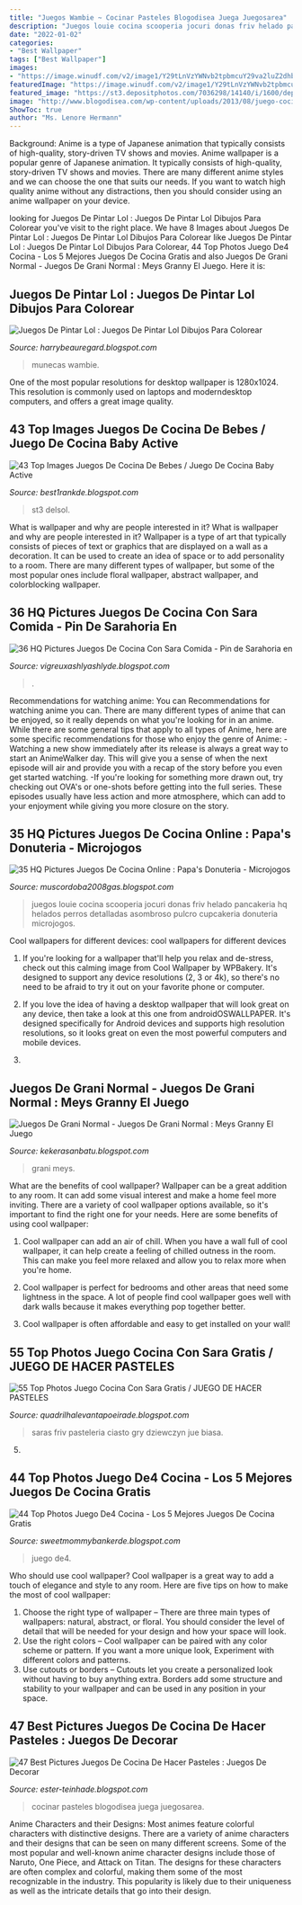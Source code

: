 ```yaml
---
title: "Juegos Wambie ~ Cocinar Pasteles Blogodisea Juega Juegosarea"
description: "Juegos louie cocina scooperia jocuri donas friv helado pancakeria hq helados perros detalladas asombroso pulcro cupcakeria donuteria microjogos"
date: "2022-01-02"
categories:
- "Best Wallpaper"
tags: ["Best Wallpaper"]
images:
- "https://image.winudf.com/v2/image1/Y29tLnVzYWNvb2tpbmcuY29va2luZ2dhbWVzLmNvb2tpbmdtYWRuZXNzLmFtZXJpY2FuY29va2luZ19zY3JlZW5fM18xNTk5MzA3NDU2XzA5OQ/screen-4.jpg?fakeurl=1&amp;type=.jpg"
featuredImage: "https://image.winudf.com/v2/image1/Y29tLnVzYWNvb2tpbmcuY29va2luZ2dhbWVzLmNvb2tpbmdtYWRuZXNzLmFtZXJpY2FuY29va2luZ19zY3JlZW5fM18xNTk5MzA3NDU2XzA5OQ/screen-4.jpg?fakeurl=1&amp;type=.jpg"
featured_image: "https://st3.depositphotos.com/7036298/14140/i/1600/depositphotos_141402048-stock-photo-family-baby-son-and-dad.jpg"
image: "http://www.blogodisea.com/wp-content/uploads/2013/08/juego-cocinar-pastel-boda-728x644.jpg"
ShowToc: true
author: "Ms. Lenore Hermann"
---
```



Background: Anime is a type of Japanese animation that typically consists of high-quality, story-driven TV shows and movies.
Anime wallpaper is a popular genre of Japanese animation. It typically consists of high-quality, story-driven TV shows and movies. There are many different anime styles and we can choose the one that suits our needs. If you want to watch high quality anime without any distractions, then you should consider using an anime wallpaper on your device.

	

		
looking for Juegos De Pintar Lol : Juegos De Pintar Lol Dibujos Para Colorear you've visit to the right place. We have 8 Images about Juegos De Pintar Lol : Juegos De Pintar Lol Dibujos Para Colorear like Juegos De Pintar Lol : Juegos De Pintar Lol Dibujos Para Colorear, 44 Top Photos Juego De4 Cocina - Los 5 Mejores Juegos De Cocina Gratis and also Juegos De Grani Normal - Juegos De Grani Normal : Meys Granny El Juego. Here it is:
		
    
## Juegos De Pintar Lol : Juegos De Pintar Lol Dibujos Para Colorear

<img loading=lazy src="https://dibujoskawaiiparacolorear.com/wp-content/uploads/2020/11/munecas-lol-para-colorear-e-imprimir-lol-goo-goo-queen.jpg" onerror="this.onerror=null;this.src='https://tse4.mm.bing.net/th?id=OIP.U3FM9XvbvqWGBKTVRA46ugHaJr&amp;pid=15.1';" alt="Juegos De Pintar Lol : Juegos De Pintar Lol Dibujos Para Colorear">

_Source: harrybeauregard.blogspot.com_

>munecas wambie. 

	

One of the most popular resolutions for desktop wallpaper is 1280x1024. This resolution is commonly used on laptops and moderndesktop computers, and offers a great image quality.

    
## 43 Top Images Juegos De Cocina De Bebes / Juego De Cocina Baby Active

<img loading=lazy src="https://st3.depositphotos.com/7036298/14140/i/1600/depositphotos_141402048-stock-photo-family-baby-son-and-dad.jpg" onerror="this.onerror=null;this.src='https://tse2.mm.bing.net/th?id=OIP.rx5_RBl1tnrGpm89MOdmkwHaFZ&amp;pid=15.1';" alt="43 Top Images Juegos De Cocina De Bebes / Juego De Cocina Baby Active">

_Source: best1rankde.blogspot.com_

>st3 delsol. 

	

What is wallpaper and why are people interested in it?
What is wallpaper and why are people interested in it?
Wallpaper is a type of art that typically consists of pieces of text or graphics that are displayed on a wall as a decoration. It can be used to create an idea of space or to add personality to a room. There are many different types of wallpaper, but some of the most popular ones include floral wallpaper, abstract wallpaper, and colorblocking wallpaper.

    
## 36 HQ Pictures Juegos De Cocina Con Sara Comida - Pin De Sarahoria En

<img loading=lazy src="https://image.winudf.com/v2/image1/Y29tLmtpdGNoZW5mZXZlci5jb29raW5nZ2FtZV9zY3JlZW5fNl8xNTU0MzI2ODQzXzA3Mw/screen-6.jpg?fakeurl=1&amp;type=.jpg" onerror="this.onerror=null;this.src='https://tse3.mm.bing.net/th?id=OIP.wCOXw7DCBQEatt9OtLXaNQHaEK&amp;pid=15.1';" alt="36 HQ Pictures Juegos De Cocina Con Sara Comida - Pin de Sarahoria en">

_Source: vigreuxashlyashlyde.blogspot.com_

>. 

	

Recommendations for watching anime: You can
Recommendations for watching anime you can. There are many different types of anime that can be enjoyed, so it really depends on what you're looking for in an anime. While there are some general tips that apply to all types of Anime, here are some specific recommendations for those who enjoy the genre of Anime: 
-Watching a new show immediately after its release is always a great way to start an AnimeWalker day. This will give you a sense of when the next episode will air and provide you with a recap of the story before you even get started watching. 
-If you're looking for something more drawn out, try checking out OVA's or one-shots before getting into the full series. These episodes usually have less action and more atmosphere, which can add to your enjoyment while giving you more closure on the story.

    
## 35 HQ Pictures Juegos De Cocina Online : Papa&#039;s Donuteria - Microjogos

<img loading=lazy src="http://jocuri.papajuegos.com/images/games/scooperia.jpg" onerror="this.onerror=null;this.src='https://tse2.mm.bing.net/th?id=OIP.YGY2cK5-Et9535xnzZfjXQAAAA&amp;pid=15.1';" alt="35 HQ Pictures Juegos De Cocina Online : Papa&#039;s Donuteria - Microjogos">

_Source: muscordoba2008gas.blogspot.com_

>juegos louie cocina scooperia jocuri donas friv helado pancakeria hq helados perros detalladas asombroso pulcro cupcakeria donuteria microjogos. 

	

Cool wallpapers for different devices:
cool wallpapers for different devices 

1. If you're looking for a wallpaper that'll help you relax and de-stress, check out this calming image from Cool Wallpaper by WPBakery. It's designed to support any device resolutions (2, 3 or 4k), so there's no need to be afraid to try it out on your favorite phone or computer.

2. If you love the idea of having a desktop wallpaper that will look great on any device, then take a look at this one from androidOSWALLPAPER. It's designed specifically for Android devices and supports high resolution resolutions, so it looks great on even the most powerful computers and mobile devices.

3.

    
## Juegos De Grani Normal - Juegos De Grani Normal : Meys Granny El Juego

<img loading=lazy src="https://i.ytimg.com/vi/AKSSZeIvuP8/maxresdefault.jpg" onerror="this.onerror=null;this.src='https://tse1.mm.bing.net/th?id=OIP.bM47Fyuwza9xmRoOlJSUOwHaEK&amp;pid=15.1';" alt="Juegos De Grani Normal - Juegos De Grani Normal : Meys Granny El Juego">

_Source: kekerasanbatu.blogspot.com_

>grani meys. 

	

What are the benefits of cool wallpaper?
Wallpaper can be a great addition to any room. It can add some visual interest and make a home feel more inviting. There are a variety of cool wallpaper options available, so it's important to find the right one for your needs. Here are some benefits of using cool wallpaper: 
1. Cool wallpaper can add an air of chill. When you have a wall full of cool wallpaper, it can help create a feeling of chilled outness in the room. This can make you feel more relaxed and allow you to relax more when you're home. 

2. Cool wallpaper is perfect for bedrooms and other areas that need some lightness in the space. A lot of people find cool wallpaper goes well with dark walls because it makes everything pop together better. 

3. Cool wallpaper is often affordable and easy to get installed on your wall!

    
## 55 Top Photos Juego Cocina Con Sara Gratis / JUEGO DE HACER PASTELES

<img loading=lazy src="https://i.ytimg.com/vi/BjBaH76vzJs/hqdefault.jpg" onerror="this.onerror=null;this.src='https://tse3.mm.bing.net/th?id=OIP.VX2ZCi8-5yUJ-d_4c5LW3AEgDY&amp;pid=15.1';" alt="55 Top Photos Juego Cocina Con Sara Gratis / JUEGO DE HACER PASTELES">

_Source: quadrilhalevantapoeirade.blogspot.com_

>saras friv pasteleria ciasto gry dziewczyn jue biasa. 

	

5.

    
## 44 Top Photos Juego De4 Cocina - Los 5 Mejores Juegos De Cocina Gratis

<img loading=lazy src="https://image.winudf.com/v2/image1/Y29tLnVzYWNvb2tpbmcuY29va2luZ2dhbWVzLmNvb2tpbmdtYWRuZXNzLmFtZXJpY2FuY29va2luZ19zY3JlZW5fM18xNTk5MzA3NDU2XzA5OQ/screen-4.jpg?fakeurl=1&amp;type=.jpg" onerror="this.onerror=null;this.src='https://tse2.mm.bing.net/th?id=OIP.qd8cmzaAGA_RF7eZMizGDgHaEK&amp;pid=15.1';" alt="44 Top Photos Juego De4 Cocina - Los 5 Mejores Juegos De Cocina Gratis">

_Source: sweetmommybankerde.blogspot.com_

>juego de4. 

	

Who should use cool wallpaper?
Cool wallpaper is a great way to add a touch of elegance and style to any room. Here are five tips on how to make the most of cool wallpaper: 
1) Choose the right type of wallpaper – There are three main types of wallpapers: natural, abstract, or floral. You should consider the level of detail that will be needed for your design and how your space will look. 
2) Use the right colors – Cool wallpaper can be paired with any color scheme or pattern. If you want a more unique look, Experiment with different colors and patterns. 
3) Use cutouts or borders – Cutouts let you create a personalized look without having to buy anything extra. Borders add some structure and stability to your wallpaper and can be used in any position in your space.

    
## 47 Best Pictures Juegos De Cocina De Hacer Pasteles : Juegos De Decorar

<img loading=lazy src="http://www.blogodisea.com/wp-content/uploads/2013/08/juego-cocinar-pastel-boda-728x644.jpg" onerror="this.onerror=null;this.src='https://tse2.mm.bing.net/th?id=OIP.rotGKuqCm42wT6pXxPALEQHaGj&amp;pid=15.1';" alt="47 Best Pictures Juegos De Cocina De Hacer Pasteles : Juegos De Decorar">

_Source: ester-teinhade.blogspot.com_

>cocinar pasteles blogodisea juega juegosarea. 

	

Anime Characters and their Designs: Most animes feature colorful characters with distinctive designs.
There are a variety of anime characters and their designs that can be seen on many different screens. Some of the most popular and well-known anime character designs include those of Naruto, One Piece, and Attack on Titan. The designs for these characters are often complex and colorful, making them some of the most recognizable in the industry. This popularity is likely due to their uniqueness as well as the intricate details that go into their design.

